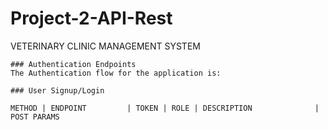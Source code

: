 # Project-2-API-Rest
VETERINARY CLINIC MANAGEMENT SYSTEM
```
### Authentication Endpoints
The Authentication flow for the application is:

### User Signup/Login

METHOD | ENDPOINT         | TOKEN | ROLE | DESCRIPTION              | POST PARAMS
